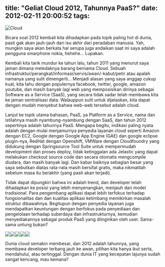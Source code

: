 title: "Geliat Cloud 2012, Tahunnya PaaS?"
date: 2012-02-11 20:00:52
tags:
---

![](https://lh4.googleusercontent.com/-ar9VGb8Qb9g/TzVrRIW6EsI/AAAAAAAAAXk/FFw5RKh-NGE/s800/cumulonimbus.jpg "Cloud") 

 Bicara soal 2012 kembali kita dihadapkan pada topik paling hot di dunia, pasti gak akan jauh-jauh dari isu akhir dari peradaban manusia. Yah, mungkin saya akan berkata hal serupa juga andaikan saat ini saya adalah pengguna smarphone nokia, hehehe... Lupakan.

Kembali kita tarik mundur ke tahun lalu, tahun 2011 yang menurut saya jaman dimana meledaknya barang bernama Cloud. Sebuah infrastruktur/perangkat/informasi/servis/awan/-kabut/petir atau apalah namanya yang sulit dimengerti... Menjadi alasan yang saya anggap cukup kuat, kita tahu dengan populernya facebook, twitter, google, amazon youtube, dan masih banyak lagi web yang memposisikan dirinya sebagai Software as a Service (SaaS), yang secara tidak sadar telah membawa kita ke jaman sentralisasi data. Walauppun sulit untuk dijelaskan, kita dapat dengan mudah menyebut bahwa web-web tersebut adalah cloud.

Lanjut ke topik utama bahasan, PaaS, ya Platform as a Service, nama dan istilahnya masih nyambung-nyambung dengan SaaS, dan tahun 2012 sepertinya adalah tahunnya PaaS. Mengapa begitu, indikasi paling nyata adalah dengan mulai menjamurnya penyedia layanan cloud seperti Amazon dengan EC2, Google dengan Google App Engine (GAE) dan google eclipse plugin-nya, RedHat dengan Openshift, VMWare dengan Cloudfoundry yang didukung dengan Springsource Tool Suite untuk mempermudah development dan proses deploy, tidak ketinggalan ada Jelastic yang dapat melakukan checkout source code dan secara otomatis mengcompile diudara, dan masih banyak lagi. Dan kabar baiknya sebagian besar yang saya sebutkan diatas rata-rata masih bersifat gratis, maka nikmatilah sebelum masa itu berakhir (yang pasti akan terjadi).

Tidak dapat dipungkiri bahwa ini adalah trend, dan developer telah dihadapkan ke posisi yang lebih menyenangkan, menjauh dari model tradisional. Para pengembang aplikasi dapat lebih terfokus terhadap fungsionalitas dan dan kualitas aplikasi ketimbang memikirkan masalah struktur dibawahnya. Begitupun dengan penyedia layanan juga mendapatkan keuntungan dengan berfokus pada penyediaan dan pengelolaan terhadap suberdaya dan infrastrukturnya, kemudian menyediakannya sebagai produk PaaS yang diinginkan oleh user. Sama-sama untung bukan?

![](https://lh5.googleusercontent.com/-1bPegkYH5Bs/TzZXPU9hdUI/AAAAAAAAAX4/P-WurIvPEb8/s144/google-app-engine.jpg)![](https://lh6.googleusercontent.com/-cYd7JASkxFI/TzZXQm39q_I/AAAAAAAAAYA/kuTlM9oo2I0/s144/jelastic.jpg)![](https://lh3.googleusercontent.com/-2ATs6H00HzE/TzZXOP5M4mI/AAAAAAAAAXw/PfwB09msk_o/s144/OpenShift.jpg)![](https://lh4.googleusercontent.com/-H30ELfSm0Xk/TzZXPJSxbWI/AAAAAAAAAX8/zery9S5F9Qk/s144/VMW-LGO-CloudFoundry-217-square-300x300.png)![](https://lh3.googleusercontent.com/-X5Xg7xmXobI/TzZXvQGfCKI/AAAAAAAAAYQ/wP7XE97qTTI/s144/AWS_LOGO_RGB_300px.jpg)

Dunia cloud semakin membesar, dan 2012 adalah tahunnya, yang membawa developer terbang jauh ke awan, pilihan kita hanya ikut serta, mendahului, atau tertinggal. Dengan dunia IT yang kecepatan lajunya sudah sangat kencang, mau kemana?